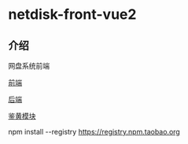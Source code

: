 # netdisk-front-vue2


## 介绍

网盘系统前端

[前端](https://gitee.com/hanaue/netdisk-frontend-vue2/tree/master)

[后端](https://gitee.com/hanaue/netdisk-backend)

[鉴黄模块](https://gitee.com/hanaue/netdisk-backend-nsfw-check/tree/master)

npm install --registry https://registry.npm.taobao.org
